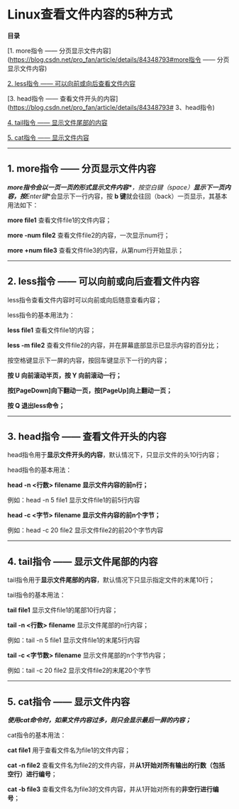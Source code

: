 # Linux查看文件内容的5种方式

**目录**

[1. more指令 —— 分页显示文件内容](https://blog.csdn.net/pro_fan/article/details/84348793#more指令 —— 分页显示文件内容)

[2. less指令 —— 可以向前或向后查看文件内容](https://blog.csdn.net/pro_fan/article/details/84348793#2、less指令)

[3. head指令 —— 查看文件开头的内容](https://blog.csdn.net/pro_fan/article/details/84348793# 3、head指令)

[4. tail指令 —— 显示文件尾部的内容](https://blog.csdn.net/pro_fan/article/details/84348793#4、tail指令)

[5. cat指令 —— 显示文件内容](https://blog.csdn.net/pro_fan/article/details/84348793#5、cat指令)

------

## 1. more指令 —— 分页显示文件内容

***more指令会以一页一页的形式显示文件内容\***，按**空白键（space）**显示下一页内容，按**Enter键**会显示下一行内容，按 **b 键**就会往回（back）一页显示，其基本用法如下：

**more  file1**       查看文件file1的文件内容；

**more  -num  file2**  查看文件file2的内容，一次显示num行；

**more  +num  file3**  查看文件file3的内容，从第num行开始显示；

------

## 2. less指令 —— 可以向前或向后查看文件内容

less指令查看文件内容时可以向前或向后随意查看内容；

less指令的基本用法为：

**less  file1**  查看文件file1的内容；

**less  -m  file2**   查看文件file2的内容，并在屏幕底部显示已显示内容的百分比；

按空格键显示下一屏的内容，按回车键显示下一行的内容； 

**按 U 向前滚动半页，按 Y  向前滚动一行；**

**按[PageDown]向下翻动一页，按[PageUp]向上翻动一页；**

**按  Q  退出less命令；**

------

## 3. head指令 —— 查看文件开头的内容

head指令用于**显示文件开头的内容**，默认情况下，只显示文件的头10行内容；

head指令的基本用法：

**head -n <行数>  filename   显示文件内容的前n行；**

例如：head  -n  5  file1   显示文件file1的前5行内容

**head  -c <字节>  filename   显示文件内容的前n个字节；**

例如：head -c 20 file2   显示文件file2的前20个字节内容

------

## 4. tail指令 —— 显示文件尾部的内容

 tail指令用于**显示文件尾部的内容**，默认情况下只显示指定文件的末尾10行；

tail指令的基本用法：

**tail  file1**   显示文件file1的尾部10行内容；

**tail -n <行数> filename**  显示文件尾部的n行内容；

例如：tail -n 5  file1  显示文件file1的末尾5行内容

**tail -c <字节数>  filename**   显示文件尾部的n个字节内容；

例如：tail -c 20  file2  显示文件file2的末尾20个字节

------

## 5. cat指令 —— 显示文件内容

***使用cat命令时，如果文件内容过多，则只会显示最后一屏的内容；***

cat指令的基本用法：

**cat  file1**    用于查看文件名为file1的文件内容；

**cat  -n  file2**    查看文件名为file2的文件内容，并**从1开始对所有输出的行数（包括空行）进行编号**；

**cat  -b  file3**   查看文件名为file3的文件内容，并从1开始对所有的**非空行进行编号**；